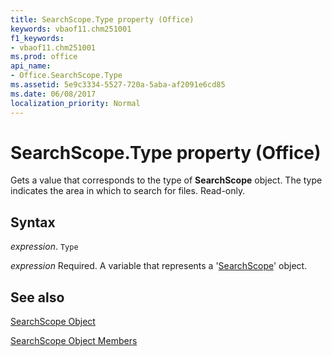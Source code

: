 ```yaml
---
title: SearchScope.Type property (Office)
keywords: vbaof11.chm251001
f1_keywords:
- vbaof11.chm251001
ms.prod: office
api_name:
- Office.SearchScope.Type
ms.assetid: 5e9c3334-5527-720a-5aba-af2091e6cd85
ms.date: 06/08/2017
localization_priority: Normal
---
```



# SearchScope.Type property (Office)

Gets a value that corresponds to the type of  **SearchScope** object. The type indicates the area in which to search for files. Read-only.


## Syntax

_expression_. `Type`

 _expression_ Required. A variable that represents a '[SearchScope](Office.SearchScope.md)' object.


## See also


[SearchScope Object](Office.SearchScope.md)



[SearchScope Object Members](./overview/Library-Reference/searchscope-members-office.md)

